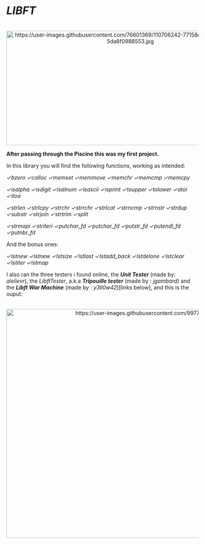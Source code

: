 <h1><b><em>LIBFT</em></b></h1>
<div align="center"><br>
  <img src="https://user-images.githubusercontent.com/76601369/110706242-77158d00-81ef-11eb-8085-5da6f0988553.jpg" alt="https://user-images.githubusercontent.com/76601369/110706242-77158d00-81ef-11eb-8085-5da6f0988553.jpg" width="650" height="300">
</div>
<body>
	
  <p><b>After passing through the Piscine this was my first project.</b></p>
  <p>In this library you will find the following functions, working as intended: </p>
  <p><i>✓bzero ✓calloc ✓memset ✓memmove ✓memchr ✓memcmp ✓memcpy </i></p>
  <p><i>✓isalpha ✓isdigit ✓isalnum ✓isascii ✓isprint ✓toupper ✓tolower ✓atoi ✓itoa </i></p>
  <p><i>✓strlen ✓strlcpy ✓strchr ✓strrchr ✓strlcat ✓strncmp ✓strnstr ✓strdup ✓substr ✓strjoin ✓strtrim ✓split </i></p>
  <p><i>✓strmapi ✓striteri ✓putchar_fd ✓putchar_fd ✓putstr_fd ✓putendl_fd ✓putnbr_fd </i></p>				
  <p>And the bonus ones:</p>	  
  <p><i>✓lstnew ✓lstnew ✓lstsize ✓lstlast ✓lstadd_back ✓lstdelone ✓lstclear ✓lstiter ✓lstmap </i></p>	
  <p></p>
<p>I also ran the three testers i found online, the <em><b>Unit Tester</b></em> (made by: <i>alelievr</i>), the <em>LibftTester</em>, a.k.a <em><b>Tripouille tester</b></em> (made by : <i>jgambard</i>) and the <em><b>Libft War Machine</b></em> (made by : <i>y3ll0w42</i>)[links below], and this is the ouput:</p>
<div align="center"><br>
  <img src="https://user-images.githubusercontent.com/99777188/155604500-d36bd410-714e-4d83-a632-a2c7a1aee0b4.jpg" alt="https://user-images.githubusercontent.com/99777188/155604500-d36bd410-714e-4d83-a632-a2c7a1aee0b4.jpg" width="1100" height="600">
</div>
</body>
</html>
